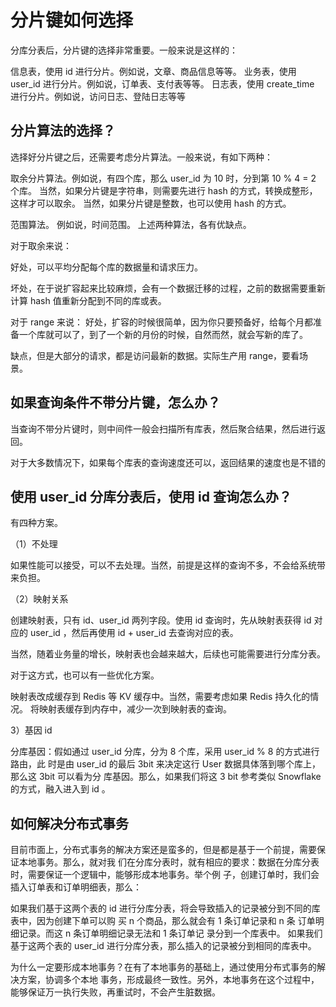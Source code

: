 # 分片键如何选择

分库分表后，分片键的选择非常重要。一般来说是这样的：

信息表，使用 id 进行分片。例如说，文章、商品信息等等。
业务表，使用 user_id 进行分片。例如说，订单表、支付表等等。
日志表，使用 create_time 进行分片。例如说，访问日志、登陆日志等等

## 分片算法的选择？

选择好分片键之后，还需要考虑分片算法。一般来说，有如下两种：

取余分片算法。例如说，有四个库，那么 user_id 为 10 时，分到第 10 % 4 = 2 个库。
当然，如果分片键是字符串，则需要先进行 hash 的方式，转换成整形，这样才可以取余。
当然，如果分片键是整数，也可以使用 hash 的方式。


范围算法。
例如说，时间范围。
上述两种算法，各有优缺点。

对于取余来说：

好处，可以平均分配每个库的数据量和请求压力。

坏处，在于说扩容起来比较麻烦，会有一个数据迁移的过程，之前的数据需要重新计算 hash 值重新分配到不同的库或表。

对于 range 来说：
好处，扩容的时候很简单，因为你只要预备好，给每个月都准备一个库就可以了，到了一个新的月份的时候，自然而然，就会写新的库了。

缺点，但是大部分的请求，都是访问最新的数据。实际生产用 range，要看场景。


## 如果查询条件不带分片键，怎么办？

当查询不带分片键时，则中间件一般会扫描所有库表，然后聚合结果，然后进行返回。

对于大多数情况下，如果每个库表的查询速度还可以，返回结果的速度也是不错的


## 使用 user_id 分库分表后，使用 id 查询怎么办？

有四种方案。

（1）不处理

如果性能可以接受，可以不去处理。当然，前提是这样的查询不多，不会给系统带来负担。

（2）映射关系

创建映射表，只有 id、user_id 两列字段。使用 id 查询时，先从映射表获得 id 对应的 user_id ，然后再使用 id + user_id 去查询对应的表。

当然，随着业务量的增长，映射表也会越来越大，后续也可能需要进行分库分表。

对于这方式，也可以有一些优化方案。

映射表改成缓存到 Redis 等 KV 缓存中。当然，需要考虑如果 Redis 持久化的情况。
将映射表缓存到内存中，减少一次到映射表的查询。


3）基因 id

分库基因：假如通过 user_id 分库，分为 8 个库，采用 user_id % 8 的方式进行路由，此
时是由 user_id 的最后 3bit 来决定这行 User 数据具体落到哪个库上，那么这 3bit 可以看为分
库基因。那么，如果我们将这 3 bit 参考类似 Snowflake 的方式，融入进入到 id 。


## 如何解决分布式事务



目前市面上，分布式事务的解决方案还是蛮多的，但是都是基于一个前提，需要保证本地事务。那么，就对我
们在分库分表时，就有相应的要求：数据在分库分表时，需要保证一个逻辑中，能够形成本地事务。举个例
子，创建订单时，我们会插入订单表和订单明细表，那么：

如果我们基于这两个表的 id 进行分库分表，将会导致插入的记录被分到不同的库表中，因为创建下单可以购
买 n 个商品，那么就会有 1 条订单记录和 n 条 订单明细记录。而这 n 条订单明细记录无法和 1 条订单记
录分到一个库表中。
如果我们基于这两个表的 user_id 进行分库分表，那么插入的记录被分到相同的库表中。


为什么一定要形成本地事务？在有了本地事务的基础上，通过使用分布式事务的解决方案，协调多个本地
事务，形成最终一致性。另外，本地事务在这个过程中，能够保证万一执行失败，再重试时，不会产生脏数据。




